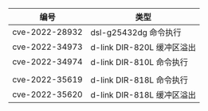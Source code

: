|  编号   | 类型  |
|  ----  | ----  |
| cve-2022-28932  | dsl-g25432dg 命令执行 |
| cve-2022-34973  | d-link DIR-820L 缓冲区溢出 |
| cve-2022-34974  | d-link DIR-810L 命令执行     |
|  |  |
| cve-2022-35619  | d-link DIR-818L 命令执行|
| cve-2022-35620 | d-link  DIR-818L 缓冲区溢出|
